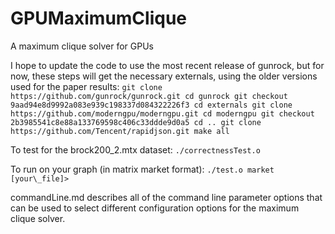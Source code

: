 # GPUMaximumClique
A maximum clique solver for GPUs

I hope to update the code to use the most recent release of gunrock, but for now, these steps will get the necessary externals, using the older versions used for the paper results:
`git clone https://github.com/gunrock/gunrock.git
cd gunrock
git checkout 9aad94e8d9992a083e939c198337d084322226f3
cd externals
git clone https://github.com/moderngpu/moderngpu.git
cd moderngpu
git checkout 2b3985541c8e88a133769598c406c33ddde9d0a5
cd ..
git clone https://github.com/Tencent/rapidjson.git
make all`

To test for the brock200\_2.mtx dataset:
`./correctnessTest.o`

To run on your graph (in matrix market format):
`./test.o market [your\_file]>`

commandLine.md describes all of the command line parameter options that can be used to select different configuration options for the maximum clique solver.

